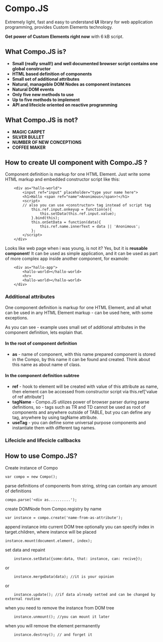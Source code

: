# Compo.JS
Extremely light, fast and easy to understand **UI** library 
for web application programming, provides Custom Elements technology.

**Get power of Custom Elements right now** with 6 kB script.

## What Compo.JS is?
* **Small (really small!) and well documented browser script 
contains one global constructor**
* **HTML based definition of components**
* **Small set of additional attributes**
* **Natural, manageble DOM Nodes as component instances**
* **Natural DOM events**
* **Only five new methods to use**
* **Up to five methods to implement**
* **API and lifecicle oriented on reactive programming**

## What Compo.JS is not?
* **MAGIC CARPET**
* **SILVER BULLET**
* **NUMBER OF NEW CONCEPTIONS**
* **COFFEE MAKER**

## How to create UI component with Compo.JS ?
Component definition is markup for one HTML Element.
Just write some HTML markup and embedded constructor script like this:

		<div as="hallo-world">
			<input ref="input" placeholder="type your name here">
			<h1>Hallo <span ref="name">Anonimous</span>!</h1>
			<script>
			// also you can use <constructor> tag instead of script tag
				this.ref.input.onkeyup = function(e){
					this.setData(this.ref.input.value);
				}.bind(this);
				this.onSetData = function(data){
					this.ref.name.innerText = data || 'Anonimous';
				};
			</script>
		</div>

Looks like web page when i was young, is not it? 
Yes, but it is **reusable component**!
It can be used as simple application,
and it can be used as part of more complex app inside another component, 
for examole:

		<div as="hallo-app">
			<hallo-world></hallo-world>
			<hr>
			<hallo-world></hallo-world>
		</div>

### Additional attributes
One component definition is markup for one HTML Element, 
and all what can be used in any HTML Element markup - can be used here, 
with some exceptions.

As you can see - example uses small set of additional attributes 
in the component definition, lets explain that.

#### In the root of component definition
* **as** - name of component, with this name prepared component is 
stored in the Compo, by this name it can be found and created. Think about
this name as about name of class.

#### In the component definition subtree
* **ref** - hook to element will be created with 
value of this attribute as name, then element can be 
accessed from constructor script via this.ref['value of ref attribute']
* **tagName** - Compo.JS utilizes power of browser parser during parse 
definitions, so - tags such as TR and TD cannot be used as root of 
components and anywhere outside of TABLE, but you can define any tag,
anywhere by using tagName attribute.
* **useTag** - you can define some universal purpose components and 
instantiate them with different tag names.


### Lifecicle and lifecicle callbacks


## How to use Compo.JS?
Create instance of Compo

	var compo = new Compo();

parse definitions of components from string,
string can contain any amount of definitions

	compo.parse('<div as..........'); 

create DOMNode from Compo.registry  by name

	var instance = compo.create('name-from-as-attribute'); 

append instance into current DOM tree
optionally you can specify index in target.children, where
instance will be placed

	instance.mount(document.element, index); 
		
set data and repaint

		instance.setData({some:data, that: instance, can: recive});

or

		instance.mergeData(data); //it is your opinion

or

		instance.update(); //if data already setted and can be changed by external routine

when you need to remove the instance from DOM tree

		instance.unmount(); //you can mount it later
		
when you will remove the element permanently

		instance.destroy(); // and forget it


   
